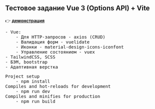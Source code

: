 <h2>Тестовое задание Vue 3 (Options API) + Vite</h2>

:point_right: [<b>демонстрация</b>](https://yarncra.github.io/autodrive)

<pre>
- Vue: 
    - Для HTTP-запросов - axios (CRUD)
    - Валидация форм - vuelidate
    - Иконки - material-design-icons-iconfont
    - Управление состоянием - vuex
- TailwindCSS, SCSS
- БЭМ, bootstrap
- Адаптивная верстка</pre>
<pre>
Project setup
    - npm install
Compiles and hot-reloads for development
    - npm run dev
Compiles and minifies for production
    - npm run build
</pre>
